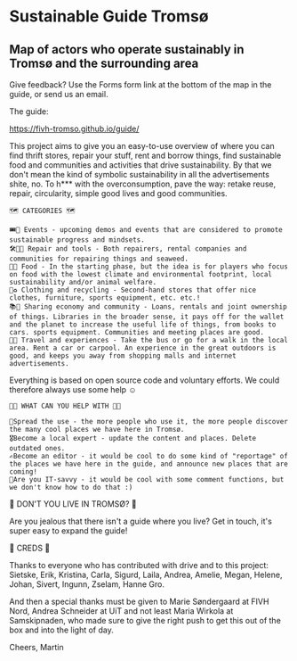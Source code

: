 # Sustainable Guide Tromsø
## Map of actors who operate sustainably in Tromsø and the surrounding area

Give feedback? Use the Forms form link at the bottom of the map in the guide, or send us an email.

The guide:

https://fivh-tromso.github.io/guide/

This project aims to give you an easy-to-use overview of where you can find thrift stores, repair your stuff, rent and borrow things, find sustainable food and communities and activities that drive sustainability. By that we don't mean the kind of symbolic sustainability in all the advertisements shite, no. To h*** with the overconsumption, pave the way: retake reuse, repair, circularity, simple good lives and good communities.

    🗺️ CATEGORIES 🗺️
    
    🎟️📣 Events - upcoming demos and events that are considered to promote sustainable progress and mindsets.
    🛠️👨‍🔧 Repair and tools - Both repairers, rental companies and communities for repairing things and seaweed.
    🍴🌱 Food - In the starting phase, but the idea is for players who focus on food with the lowest climate and environmental footprint, local sustainability and/or animal welfare.
    👕♻️ Clothing and recycling - Second-hand stores that offer nice clothes, furniture, sports equipment, etc. etc.!
    📚🤝 Sharing economy and community - Loans, rentals and joint ownership of things. Libraries in the broader sense, it pays off for the wallet and the planet to increase the useful life of things, from books to cars. sports equipment. Communities and meeting places are good.
    🚌🌄 Travel and experiences - Take the bus or go for a walk in the local area. Rent a car or carpool. An experience in the great outdoors is good, and keeps you away from shopping malls and internet advertisements.

Everything is based on open source code and voluntary efforts. We could therefore always use some help ☺️

    👨‍💻 WHAT CAN YOU HELP WITH 👨‍💻
    
    💬Spread the use - the more people who use it, the more people discover the many cool places we have here in Tromsø.
    🎖️Become a local expert - update the content and places. Delete outdated ones.
    ✍️Become an editor - it would be cool to do some kind of "reportage" of the places we have here in the guide, and announce new places that are coming!
    👾Are you IT-savvy - it would be cool with some comment functions, but we don't know how to do that :)

🤔 DON'T YOU LIVE IN TROMSØ? 🤔

Are you jealous that there isn't a guide where you live? Get in touch, it's super easy to expand the guide!

👏 CREDS 👏

Thanks to everyone who has contributed with drive and to this project: Sietske, Erik, Kristina, Carla, Sigurd, Laila, Andrea, Amelie, Megan, Helene, Johan, Sivert, Ingunn, Zselam, Hanne Gro.

And then a special thanks must be given to Marie Søndergaard at FIVH Nord, Andrea Schneider at UiT and not least Maria Wirkola at Samskipnaden, who made sure to give the right push to get this out of the box and into the light of day.

Cheers, Martin
